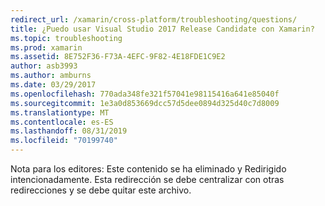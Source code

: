 ```yaml
---
redirect_url: /xamarin/cross-platform/troubleshooting/questions/
title: ¿Puedo usar Visual Studio 2017 Release Candidate con Xamarin?
ms.topic: troubleshooting
ms.prod: xamarin
ms.assetid: 8E752F36-F73A-4EFC-9F82-4E18FDE1C9E2
author: asb3993
ms.author: amburns
ms.date: 03/29/2017
ms.openlocfilehash: 770ada348fe321f57041e98115416a641e85040f
ms.sourcegitcommit: 1e3a0d853669dcc57d5dee0894d325d40c7d8009
ms.translationtype: MT
ms.contentlocale: es-ES
ms.lasthandoff: 08/31/2019
ms.locfileid: "70199740"
---
```

Nota para los editores: Este contenido se ha eliminado y Redirigido intencionadamente.
Esta redirección se debe centralizar con otras redirecciones y se debe quitar este archivo.

